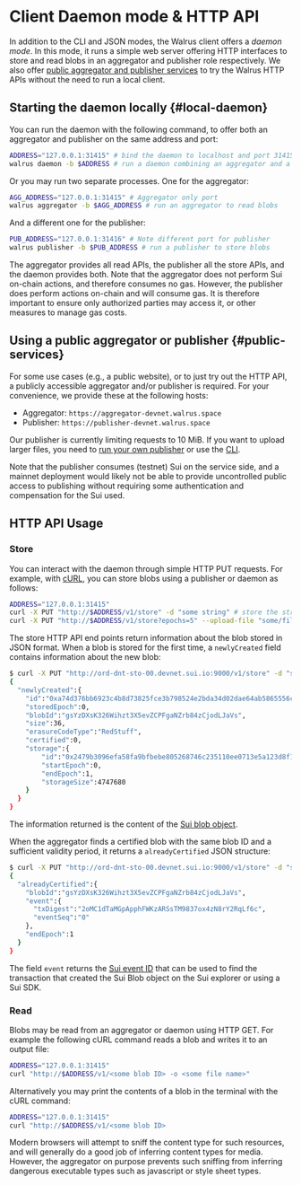 # Client Daemon mode & HTTP API

In addition to the CLI and JSON modes, the Walrus client offers a *daemon mode*. In this mode, it
runs a simple web server offering HTTP interfaces to store and read blobs in an aggregator and
publisher role respectively. We also offer
[public aggregator and publisher services](#public-services) to try the Walrus HTTP APIs without
the need to run a local client.

## Starting the daemon locally {#local-daemon}

You can run the daemon with the following command, to offer both an aggregator and publisher on
the same address and port:

```sh
ADDRESS="127.0.0.1:31415" # bind the daemon to localhost and port 31415 for both
walrus daemon -b $ADDRESS # run a daemon combining an aggregator and a publisher
```

Or you may run two separate processes. One for the aggregator:

```sh
AGG_ADDRESS="127.0.0.1:31415" # Aggregator only port
walrus aggregator -b $AGG_ADDRESS # run an aggregator to read blobs
```

And a different one for the publisher:

```sh
PUB_ADDRESS="127.0.0.1:31416" # Note different port for publisher
walrus publisher -b $PUB_ADDRESS # run a publisher to store blobs
```

The aggregator provides all read APIs, the publisher all the store APIs, and the daemon provides
both. Note that the aggregator does not perform Sui on-chain actions, and therefore consumes no gas.
However, the publisher does perform actions on-chain and will consume gas. It is therefore important
to ensure only authorized parties may access it, or other measures to manage gas costs.

## Using a public aggregator or publisher {#public-services}

For some use cases (e.g., a public website), or to just try out the HTTP API, a publicly accessible
aggregator and/or publisher is required. For your convenience, we provide these at the following
hosts:

- Aggregator: `https://aggregator-devnet.walrus.space`
- Publisher: `https://publisher-devnet.walrus.space`

Our publisher is currently limiting requests to 10 MiB. If you want to upload larger files, you need
to [run your own publisher](#local-daemon) or use the [CLI](./client-cli.md).

Note that the publisher consumes (testnet) Sui on the service side, and a mainnet deployment would
likely not be able to provide uncontrolled public access to publishing without requiring some
authentication and compensation for the Sui used.

## HTTP API Usage

### Store

You can interact with the daemon through simple HTTP PUT requests. For example, with
[cURL](https://curl.se), you can store blobs using a publisher or daemon as follows:

```sh
ADDRESS="127.0.0.1:31415"
curl -X PUT "http://$ADDRESS/v1/store" -d "some string" # store the string `some string` for 1 storage epoch
curl -X PUT "http://$ADDRESS/v1/store?epochs=5" --upload-file "some/file" # store file `some/file` for 5 storage epochs
```

The store HTTP API end points return information about the blob stored in JSON format. When a blob
is stored for the first time, a `newlyCreated` field contains information about the
new blob:

```sh
$ curl -X PUT "http://ord-dnt-sto-00.devnet.sui.io:9000/v1/store" -d "some other string"
{
  "newlyCreated":{
    "id":"0xa74d376bb6923c4b8d73825fce3b798524e2bda34d02dae64ab5865556c54000",
    "storedEpoch":0,
    "blobId":"gsYzDXsK326Wihzt3X5evZCPFgaNZrb84zCjodLJaVs",
    "size":36,
    "erasureCodeType":"RedStuff",
    "certified":0,
    "storage":{
        "id":"0x2479b3096efa58fa9bfbebe805268746c235110ee0713e5a123d8f1754c2ccc3",
        "startEpoch":0,
        "endEpoch":1,
        "storageSize":4747680
    }
  }
}
```

The information returned is the content of the [Sui blob object](../dev-guide/sui-struct.md).

When the aggregator finds a certified blob with the same blob ID and a sufficient validity period,
it returns a `alreadyCertified` JSON structure:

```sh
$ curl -X PUT "http://ord-dnt-sto-00.devnet.sui.io:9000/v1/store" -d "some other string"
{
  "alreadyCertified":{
    "blobId":"gsYzDXsK326Wihzt3X5evZCPFgaNZrb84zCjodLJaVs",
    "event":{
      "txDigest":"2oMC1dTaMGpApphFWKzARSsTM9837ox4zN8rY2RqLf6c",
      "eventSeq":"0"
    },
    "endEpoch":1
  }
}
```

The field `event` returns the [Sui event ID](../dev-guide/sui-struct.md) that can be used to
find the transaction that created the Sui Blob object on the Sui explorer or using a Sui SDK.

### Read

Blobs may be read from an aggregator or daemon using HTTP GET. For example the following cURL
command reads a blob and writes it to an output file:

```sh
ADDRESS="127.0.0.1:31415"
curl "http://$ADDRESS/v1/<some blob ID> -o <some file name>"
```

Alternatively you may print the contents of a blob in the terminal with the cURL command:

```sh
ADDRESS="127.0.0.1:31415"
curl "http://$ADDRESS/v1/<some blob ID>
```

Modern browsers will attempt to sniff the content type for such resources, and will generally do a
good job of inferring content types for media. However, the aggregator on purpose prevents such
sniffing from inferring dangerous executable types such as javascript or style sheet types.
